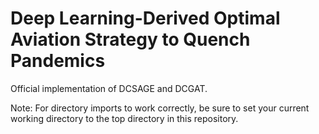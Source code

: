 # Deep Learning-Derived Optimal Aviation Strategy to Quench Pandemics
Official implementation of DCSAGE and DCGAT.


Note: For directory imports to work correctly, be sure to set your current 
working directory to the top directory in this repository.

